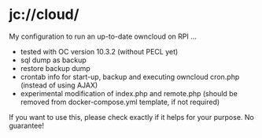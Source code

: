 # jc://cloud/

My configuration to run an up-to-date owncloud on RPI ...

* tested with OC version 10.3.2 (without PECL yet)
* sql dump as backup
* restore backup dump
* crontab info for start-up, backup and executing owncloud cron.php (instead of using AJAX)
* experimental modification of index.php and remote.php (should be removed from docker-compose.yml template, if not required)

If you want to use this, please check exactly if it helps for your purpose. No guarantee!
